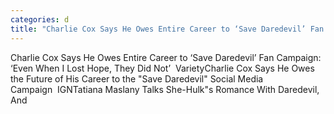 ```yaml
---
categories: d
title: "Charlie Cox Says He Owes Entire Career to ‘Save Daredevil’ Fan Campaign ‘Even When I Lost Hope They Did Not’  Variety"
---
```

Charlie Cox Says He Owes Entire Career to ‘Save Daredevil’ Fan Campaign: ‘Even When I Lost Hope, They Did Not’&nbsp;&nbsp;VarietyCharlie Cox Says He Owes the Future of His Career to the "Save Daredevil" Social Media Campaign&nbsp;&nbsp;IGNTatiana Maslany Talks She-Hulk"s Romance With Daredevil, And 